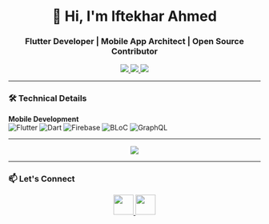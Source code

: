 <h1 align="center">🚀 Hi, I'm Iftekhar Ahmed</h1>
<h3 align="center">Flutter Developer | Mobile App Architect | Open Source Contributor</h3>

<p align="center">
  <a href="https://www.linkedin.com/in/ifte234/">
    <img src="https://img.shields.io/badge/LinkedIn-0077B5?style=for-the-badge&logo=linkedin&logoColor=white">
  </a>
  <a href="mailto:iftekharahmed728372@gmail.com">
    <img src="https://img.shields.io/badge/Gmail-D14836?style=for-the-badge&logo=gmail&logoColor=white">
  </a>
  <a href="https://github.com/Ifte234">
    <img src="https://komarev.com/ghpvc/?username=ifte234&label=Profile%20Views&color=blue&style=for-the-badge">
  </a>
</p>

---

### 🛠️ Technical Details

**Mobile Development**  
![Flutter](https://img.shields.io/badge/Flutter-02569B?style=flat&logo=flutter&logoColor=white)
![Dart](https://img.shields.io/badge/Dart-0175C2?style=flat&logo=dart&logoColor=white)
![Firebase](https://img.shields.io/badge/Firebase-FFCA28?style=flat&logo=firebase&logoColor=black)
![BLoC](https://img.shields.io/badge/Flutter_BLoC-02569B?style=flat&logo=flutter&logoColor=white)
![GraphQL](https://img.shields.io/badge/GraphQL-E10098?style=flat&logo=graphql&logoColor=white)


---


<p align="center">
  <a href="https://github.com/Ifte234">
    <img src="https://github-readme-streak-stats.herokuapp.com/?user=ifte234&theme=dark"/>
  </a>
</p>

---

### 📫 Let's Connect

<p align="center">
  <a href="https://linkedin.com/in/ifte234">
    <img src="https://img.icons8.com/color/48/000000/linkedin.png" width="40"/>
  </a>
  <a href="https://x.com/IftekharAh81553?t=s8nTX1VfYF44HJbnjKfJhg&s=08">
    <img src="https://img.icons8.com/color/48/000000/twitter--v1.png" width="40"/>
  </a>
 
</p>
